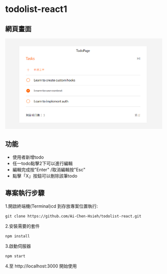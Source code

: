 
# todolist-react1


## 網頁畫面
![Todo頁面](https://github.com/Ai-Chen-Hsieh/todolist-react/blob/main/src/assets/images/todo_pic.png)

## 功能

- 使用者新增todo
- 任一todo點擊2下可以進行編輯
- 編輯完成按"Enter" /取消編輯按"Esc"
- 點擊「X」按鈕可以刪除該筆todo

## 專案執行步驟

1.開啟終端機(Terminal)cd 到存放專案位置執行:

```
git clone https://github.com/Ai-Chen-Hsieh/todolist-react.git
```

2.安裝需要的套件 
```
npm install 
```

3.啟動伺服器
```
npm start
```
4.至 http://localhost:3000 開始使用

